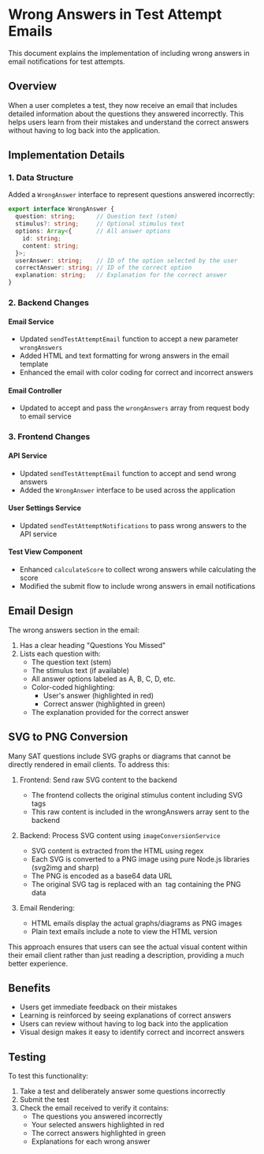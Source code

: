 # Wrong Answers in Test Attempt Emails

This document explains the implementation of including wrong answers in email notifications for test attempts.

## Overview

When a user completes a test, they now receive an email that includes detailed information about the questions they answered incorrectly. This helps users learn from their mistakes and understand the correct answers without having to log back into the application.

## Implementation Details

### 1. Data Structure

Added a `WrongAnswer` interface to represent questions answered incorrectly:

```typescript
export interface WrongAnswer {
  question: string;      // Question text (stem)
  stimulus?: string;     // Optional stimulus text
  options: Array<{       // All answer options
    id: string;
    content: string;
  }>;
  userAnswer: string;    // ID of the option selected by the user
  correctAnswer: string; // ID of the correct option
  explanation: string;   // Explanation for the correct answer
}
```

### 2. Backend Changes

#### Email Service

- Updated `sendTestAttemptEmail` function to accept a new parameter `wrongAnswers`
- Added HTML and text formatting for wrong answers in the email template
- Enhanced the email with color coding for correct and incorrect answers

#### Email Controller

- Updated to accept and pass the `wrongAnswers` array from request body to email service

### 3. Frontend Changes

#### API Service

- Updated `sendTestAttemptEmail` function to accept and send wrong answers
- Added the `WrongAnswer` interface to be used across the application

#### User Settings Service

- Updated `sendTestAttemptNotifications` to pass wrong answers to the API service

#### Test View Component

- Enhanced `calculateScore` to collect wrong answers while calculating the score
- Modified the submit flow to include wrong answers in email notifications

## Email Design

The wrong answers section in the email:

1. Has a clear heading "Questions You Missed"
2. Lists each question with:
   - The question text (stem)
   - The stimulus text (if available)
   - All answer options labeled as A, B, C, D, etc.
   - Color-coded highlighting:
     - User's answer (highlighted in red)
     - Correct answer (highlighted in green)
   - The explanation provided for the correct answer

## SVG to PNG Conversion

Many SAT questions include SVG graphs or diagrams that cannot be directly rendered in email clients. To address this:

1. Frontend: Send raw SVG content to the backend
   - The frontend collects the original stimulus content including SVG tags
   - This raw content is included in the wrongAnswers array sent to the backend

2. Backend: Process SVG content using `imageConversionService`
   - SVG content is extracted from the HTML using regex
   - Each SVG is converted to a PNG image using pure Node.js libraries (svg2img and sharp)
   - The PNG is encoded as a base64 data URL
   - The original SVG tag is replaced with an <img> tag containing the PNG data

3. Email Rendering:
   - HTML emails display the actual graphs/diagrams as PNG images
   - Plain text emails include a note to view the HTML version

This approach ensures that users can see the actual visual content within their email client rather than just reading a description, providing a much better experience.

## Benefits

- Users get immediate feedback on their mistakes
- Learning is reinforced by seeing explanations of correct answers
- Users can review without having to log back into the application
- Visual design makes it easy to identify correct and incorrect answers

## Testing

To test this functionality:
1. Take a test and deliberately answer some questions incorrectly
2. Submit the test
3. Check the email received to verify it contains:
   - The questions you answered incorrectly
   - Your selected answers highlighted in red
   - The correct answers highlighted in green
   - Explanations for each wrong answer